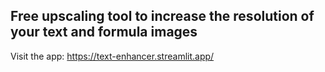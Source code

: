 ## Free upscaling tool to increase the resolution of your text and formula images
Visit the app: https://text-enhancer.streamlit.app/
